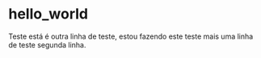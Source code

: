 # hello_world
Teste
está é outra linha de teste, estou fazendo este teste
mais uma linha de teste
segunda linha.
